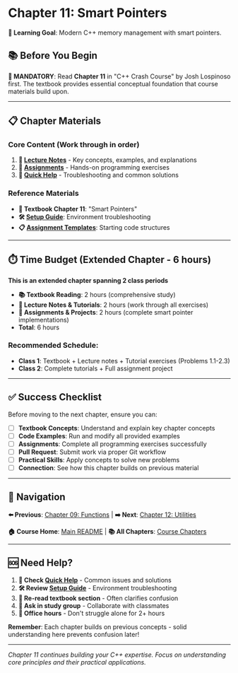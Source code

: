 # Chapter 11: Smart Pointers

**🎯 Learning Goal**: Modern C++ memory management with smart pointers.

## 📚 Before You Begin

**📖 MANDATORY**: Read **Chapter 11** in "C++ Crash Course" by Josh Lospinoso first. The textbook provides essential conceptual foundation that course materials build upon.

---

## 📋 Chapter Materials

### **Core Content** (Work through in order)
1. **📝 [Lecture Notes](lecture-notes.md)** - Key concepts, examples, and explanations
2. **🧩 [Assignments](assignments.md)** - Hands-on programming exercises  
3. **🔧 [Quick Help](quick-help.md)** - Troubleshooting and common solutions

### **Reference Materials**
- **📖 Textbook Chapter 11**: "Smart Pointers"
- **🛠️ [Setup Guide](../../setup/DEVELOPMENT_SETUP.md)**: Environment troubleshooting
- **📋 [Assignment Templates](../../assignment-templates/)**: Starting code structures

---

## ⏱️ Time Budget (Extended Chapter - 6 hours)

**This is an extended chapter spanning 2 class periods**

- **📚 Textbook Reading**: 2 hours (comprehensive study)
- **📝 Lecture Notes & Tutorials**: 2 hours (work through all exercises)
- **🧩 Assignments & Projects**: 2 hours (complete smart pointer implementations)
- **Total**: 6 hours

### Recommended Schedule:
- **Class 1**: Textbook + Lecture notes + Tutorial exercises (Problems 1.1-2.3)
- **Class 2**: Complete tutorials + Full assignment project

---

## ✅ Success Checklist

Before moving to the next chapter, ensure you can:

- [ ] **Textbook Concepts**: Understand and explain key chapter concepts
- [ ] **Code Examples**: Run and modify all provided examples
- [ ] **Assignments**: Complete all programming exercises successfully
- [ ] **Pull Request**: Submit work via proper Git workflow
- [ ] **Practical Skills**: Apply concepts to solve new problems
- [ ] **Connection**: See how this chapter builds on previous material

---

## 🧭 Navigation

**⬅️ Previous**: [Chapter 09: Functions](../chapter-09/) | **➡️ Next**: [Chapter 12: Utilities](../chapter-12/)

**🏠 Course Home**: [Main README](../../README.md) | **📚 All Chapters**: [Course Chapters](../)

---

## 🆘 Need Help?

1. **🔧 Check [Quick Help](quick-help.md)** - Common issues and solutions
2. **🛠️ Review [Setup Guide](../../setup/DEVELOPMENT_SETUP.md)** - Environment troubleshooting
3. **📖 Re-read textbook section** - Often clarifies confusion
4. **👥 Ask in study group** - Collaborate with classmates  
5. **🏢 Office hours** - Don't struggle alone for 2+ hours

**Remember**: Each chapter builds on previous concepts - solid understanding here prevents confusion later!

---

*Chapter 11 continues building your C++ expertise. Focus on understanding core principles and their practical applications.*